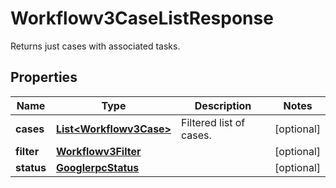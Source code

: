 

# Workflowv3CaseListResponse

Returns just cases with associated tasks.

## Properties

| Name | Type | Description | Notes |
|------------ | ------------- | ------------- | -------------|
|**cases** | [**List&lt;Workflowv3Case&gt;**](Workflowv3Case.md) | Filtered list of cases. |  [optional] |
|**filter** | [**Workflowv3Filter**](Workflowv3Filter.md) |  |  [optional] |
|**status** | [**GooglerpcStatus**](GooglerpcStatus.md) |  |  [optional] |



